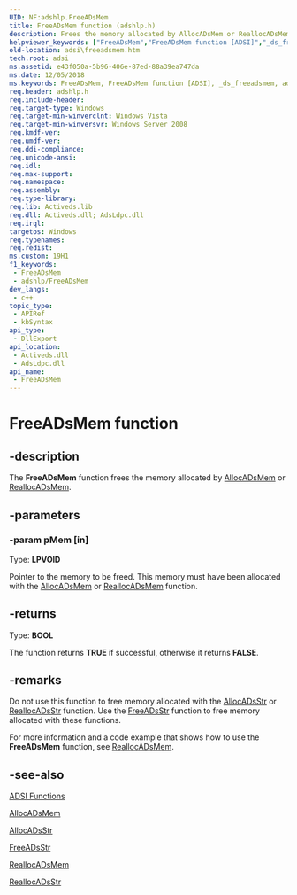 ```yaml
---
UID: NF:adshlp.FreeADsMem
title: FreeADsMem function (adshlp.h)
description: Frees the memory allocated by AllocADsMem or ReallocADsMem.
helpviewer_keywords: ["FreeADsMem","FreeADsMem function [ADSI]","_ds_freeadsmem","adshlp/FreeADsMem","adsi.freeadsmem"]
old-location: adsi\freeadsmem.htm
tech.root: adsi
ms.assetid: e43f050a-5b96-406e-87ed-88a39ea747da
ms.date: 12/05/2018
ms.keywords: FreeADsMem, FreeADsMem function [ADSI], _ds_freeadsmem, adshlp/FreeADsMem, adsi.freeadsmem
req.header: adshlp.h
req.include-header: 
req.target-type: Windows
req.target-min-winverclnt: Windows Vista
req.target-min-winversvr: Windows Server 2008
req.kmdf-ver: 
req.umdf-ver: 
req.ddi-compliance: 
req.unicode-ansi: 
req.idl: 
req.max-support: 
req.namespace: 
req.assembly: 
req.type-library: 
req.lib: Activeds.lib
req.dll: Activeds.dll; AdsLdpc.dll
req.irql: 
targetos: Windows
req.typenames: 
req.redist: 
ms.custom: 19H1
f1_keywords:
 - FreeADsMem
 - adshlp/FreeADsMem
dev_langs:
 - c++
topic_type:
 - APIRef
 - kbSyntax
api_type:
 - DllExport
api_location:
 - Activeds.dll
 - AdsLdpc.dll
api_name:
 - FreeADsMem
---
```


# FreeADsMem function


## -description

The <b>FreeADsMem</b> function frees the memory allocated by  <a href="/windows/desktop/api/adshlp/nf-adshlp-allocadsmem">AllocADsMem</a> or <a href="/windows/desktop/api/adshlp/nf-adshlp-reallocadsmem">ReallocADsMem</a>.

## -parameters

### -param pMem [in]

Type: <b>LPVOID</b>

Pointer to the memory to be freed. This memory must have been allocated with the <a href="/windows/desktop/api/adshlp/nf-adshlp-allocadsmem">AllocADsMem</a> or <a href="/windows/desktop/api/adshlp/nf-adshlp-reallocadsmem">ReallocADsMem</a> function.

## -returns

Type: <b>BOOL</b>

The function returns <b>TRUE</b> if successful, otherwise it returns <b>FALSE</b>.

## -remarks

Do not use this  function to free memory allocated with the <a href="/windows/desktop/api/adshlp/nf-adshlp-allocadsstr">AllocADsStr</a> or <a href="/windows/desktop/api/adshlp/nf-adshlp-reallocadsstr">ReallocADsStr</a> function. Use the  <a href="/windows/desktop/api/adshlp/nf-adshlp-freeadsstr">FreeADsStr</a> function to free memory allocated with these functions.

For more information and  a code example that shows how to use the <b>FreeADsMem</b> function, see <a href="/windows/desktop/api/adshlp/nf-adshlp-reallocadsmem">ReallocADsMem</a>.

## -see-also

<a href="/windows/desktop/ADSI/adsi-functions">ADSI Functions</a>



<a href="/windows/desktop/api/adshlp/nf-adshlp-allocadsmem">AllocADsMem</a>



<a href="/windows/desktop/api/adshlp/nf-adshlp-allocadsstr">AllocADsStr</a>



<a href="/windows/desktop/api/adshlp/nf-adshlp-freeadsstr">FreeADsStr</a>



<a href="/windows/desktop/api/adshlp/nf-adshlp-reallocadsmem">ReallocADsMem</a>



<a href="/windows/desktop/api/adshlp/nf-adshlp-reallocadsstr">ReallocADsStr</a>